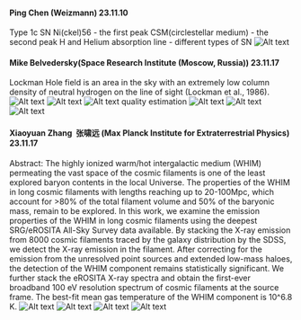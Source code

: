 #### Ping Chen (Weizmann) 23.11.10
Type 1c SN
Ni(ckel)56 - the first peak
CSM(circlestellar medium) - the second peak
H and Helium absorption line - different types of SN
![Alt text](Attachments/lunch_talk/PingChen_summary.pic.jpg)
#### Mike Belvedersky(Space Research Institute (Moscow, Russia)) 23.11.17
Lockman Hole field is an area in the sky with an extremely low column density of neutral hydrogen on the line of sight (Lockman et al., 1986).
![Alt text](Attachments/lunch_talk/Mike_1.pic.jpg)
![Alt text](Attachments/lunch_talk/Mike_2.pic.jpg)
![Alt text](Attachments/lunch_talk/Mike_3.pic.jpg)
quality estimation
![Alt text](Attachments/lunch_talk/Mike_4.pic.jpg)
![Alt text](Attachments/lunch_talk/Mike_5.pic.jpg)
![Alt text](Attachments/lunch_talk/Mike_6.pic.jpg)
#### Xiaoyuan Zhang  张啸远 (Max Planck Institute for Extraterrestrial Physics) 23.11.17
Abstract:
The highly ionized warm/hot intergalactic medium (WHIM) permeating the vast space of the cosmic filaments is one of the least explored baryon contents in the local Universe. The properties of the WHIM in long cosmic filaments with lengths reaching up to 20-100Mpc, which account for >80% of the total filament volume and 50% of the baryonic mass, remain to be explored. In this work, we examine the emission properties of the WHIM in long cosmic filaments using the deepest SRG/eROSITA All-Sky Survey data available. By stacking the X-ray emission from 8000 cosmic filaments traced by the galaxy distribution by the SDSS, we detect the X-ray emission in the filament. After correcting for the emission from the unresolved point sources and extended low-mass haloes, the detection of the WHIM component remains statistically significant. We further stack the eROSITA X-ray spectra and obtain the first-ever broadband 100 eV resolution spectrum of cosmic filaments at the source frame. The best-fit mean gas temperature of the WHIM component is 10^6.8 K.
![Alt text](Attachments/lunch_talk/XiaoyuanZhang_1.pic.jpg)
![Alt text](Attachments/lunch_talk/XiaoyuanZhang_2.pic.jpg)
![Alt text](Attachments/lunch_talk/XiaoyuanZhang_3.pic.jpg)
![Alt text](Attachments/lunch_talk/XiaoyuanZhang_4.pic.jpg)
